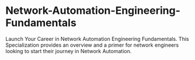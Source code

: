 # Network-Automation-Engineering-Fundamentals
Launch Your Career in Network Automation Engineering Fundamentals. This Specialization provides an overview and a primer for network engineers looking to start their journey in Network Automation.
